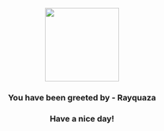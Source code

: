 <p align="center">
    <img src="https://raw.githubusercontent.com/PokeAPI/sprites/master/sprites/pokemon/384.png" width="150" height="150">
</p>
<h3 align="center">You have been greeted by - <b>Rayquaza</b></h3>
<h3 align="center">Have a nice day!</h3>
